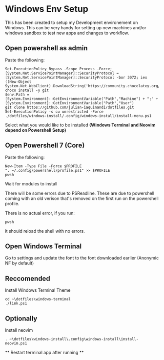 # Windows Env Setup

This has been created to setup my Development environement on Windows. This can be very handy for setting up new machines and/or windows sandbox to test new apps and changes to workflow. 

## Open powershell as admin

Paste the following:

```
Set-ExecutionPolicy Bypass -Scope Process -Force; [System.Net.ServicePointManager]::SecurityProtocol = [System.Net.ServicePointManager]::SecurityProtocol -bor 3072; iex ((New-Object System.Net.WebClient).DownloadString('https://community.chocolatey.org/install.ps1'))
choco install -y git
$env:Path = [System.Environment]::GetEnvironmentVariable("Path","Machine") + ";" + [System.Environment]::GetEnvironmentVariable("Path","User") 
git clone https://github.com/julian-iaquinandi/dotfiles.git
Set-ExecutionPolicy -s cu unrestricted -Force
./dotfiles/windows-install/.config/windows-install/install-menu.ps1
```
Select what you would like to be installed **(Windows Terminal and Neovim depend on Powershell Setup)**

## Open Powershell 7 (Core)

Paste the following:

```
New-Item -Type File -Force $PROFILE
". ~/.config/powershell/profile.ps1" >> $PROFILE
pwsh
```

Wait for modules to install 

There will be some errors due to PSReadline. These are due to powershell coming with an old verison that's removed on the first run on the powershell profile.

There is no actual error, if you run:

```
pwsh
```

it should reload the shell with no errors.


## Open Windows Terminal
Go to settings and update the font to the font downloaded earlier (Anonymic NF by default)



## Reccomended

Install Windows Terminal Theme
```
cd ~\dotfiles\windows-terminal
./link.ps1
```

## Optionally

Install neovim
```
. ~\dotfiles\windows-install\.config\windows-install\install-neovim.ps1
```


** Restart terminal app after running **
